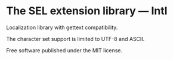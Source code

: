 # The SEL extension library — Intl

Localization library with gettext compatibility.

The character set support is limited to UTF-8 and ASCII.

Free software published under the MIT license.
